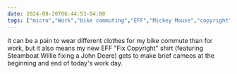 ```yaml
---
date: 2024-08-20T06:44:53-04:00
tags: ["micro","Work","bike commuting","EFF","Mickey Mouse","copyright","John Deere","intellectual property","Steamboat Willie"]
---
```

It can be a pain to wear different clothes for my bike commute than for work, but it also means my new EFF "Fix Copyright" shirt (featuring Steamboat Willie fixing a John Deere) gets to make brief cameos at the beginning and end of today's work day.